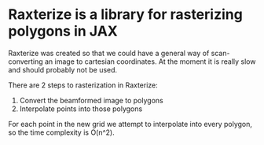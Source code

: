 # Raxterize is a library for rasterizing polygons in JAX
Raxterize was created so that we could have a general way of scan-converting an image to cartesian coordinates. At the moment it is really slow and should probably not be used.

There are 2 steps to rasterization in Raxterize:
1. Convert the beamformed image to polygons
2. Interpolate points into those polygons

For each point in the new grid we attempt to interpolate into every polygon, so the time complexity is O(n^2).